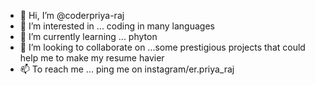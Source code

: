 - 👋 Hi, I’m @coderpriya-raj
- 👀 I’m interested in ... coding in many languages
- 🌱 I’m currently learning ... phyton
- 💞️ I’m looking to collaborate on ...some prestigious projects that could help me to make my resume havier
- 📫 To reach me ... ping me on instagram/er.priya_raj

<!---
coderpriya-raj/coderpriya-raj is a ✨ special ✨ repository because its `README.md` (this file) appears on your GitHub profile.
You can click the Preview link to take a look at your changes.
--->
